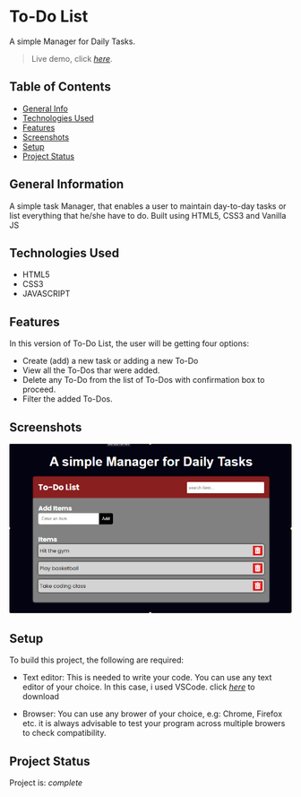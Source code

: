 # To-Do List
 A simple Manager for Daily Tasks.

> Live demo, click [_here_](https://task360.netlify.app). 

## Table of Contents
* [General Info](#general-information)
* [Technologies Used](#technologies-used)
* [Features](#features)
* [Screenshots](#screenshots)
* [Setup](#setup)
* [Project Status](#project-status)


## General Information
 A simple task Manager, that enables a user to maintain day-to-day tasks or list everything that he/she have to do. Built using HTML5, CSS3 and Vanilla JS


## Technologies Used
- HTML5
- CSS3 
- JAVASCRIPT 


## Features
In this version of To-Do List, the user will be getting four options:
- Create (add) a new task or adding a new To-Do 
- View all the To-Dos thar were added.
- Delete any To-Do from the list of To-Dos with confirmation box to proceed.
- Filter the added To-Dos.

## Screenshots
![Example screenshot](images/todoList.png)



## Setup
To build this project, the following are required:
- Text editor: This is needed to write your code. You can use any text editor of your choice. In this case, i used VSCode. click [_here_](https://code.visualstudio.com/Download) to download 

- Browser: You can use any brower of your choice, e.g: Chrome, Firefox etc. it is always advisable to test your program across multiple browers to check compatibility.

## Project Status
Project is: _complete_


